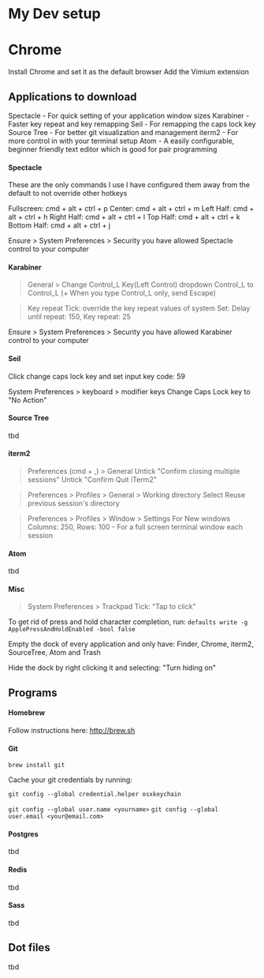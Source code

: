# My Dev setup

# Chrome
Install Chrome and set it as the default browser
Add the Vimium extension

## Applications to download
Spectacle - For quick setting of your application window sizes
Karabiner - Faster key repeat and key remapping
Seil - For remapping the caps lock key
Source Tree - For better git visualization and management
iterm2 - For more control in with your terminal setup
Atom - A easily configurable, beginner friendly text editor which is good for pair programming

#### Spectacle
These are the only commands I use
I have configured them away from the default to not override other hotkeys

Fullscreen: cmd + alt + ctrl + p
Center: cmd + alt + ctrl + m
Left Half: cmd + alt + ctrl + h
Right Half: cmd + alt + ctrl + l
Top Half: cmd + alt + ctrl + k
Bottom Half: cmd + alt + ctrl + j

Ensure > System Preferences > Security you have allowed Spectacle control to your computer

#### Karabiner

> General > Change Control_L Key(Left Control) dropdown
Control_L to Control_L (+ When you type Control_L only, send Escape)

> Key repeat
Tick: override the key repeat values of system
Set: Delay until repeat: 150, Key repeat: 25

Ensure > System Preferences > Security you have allowed Karabiner control to your computer

#### Seil

Click change caps lock key and set input key code: 59

System Preferences > keyboard > modifier keys
Change Caps Lock key to "No Action"

#### Source Tree

tbd

#### iterm2

> Preferences (cmd + ,) > General
Untick "Confirm closing multiple sessions"
Untick "Confirm Quit iTerm2"

> Preferences > Profiles > General > Working directory
Select Reuse previous session's directory

> Preferences > Profiles > Window > Settings For New windows
Columns: 250, Rows: 100 - For a full screen terminal window each session

#### Atom

tbd

#### Misc

> System Preferences > Trackpad
Tick: "Tap to click"

To get rid of press and hold character completion, run:
`defaults write -g ApplePressAndHoldEnabled -bool false`

Empty the dock of every application and only have:
Finder, Chrome, iterm2, SourceTree, Atom and Trash

Hide the dock by right clicking it and selecting:
"Turn hiding on"

## Programs

#### Homebrew

Follow instructions here: http://brew.sh

#### Git

`brew install git`

Cache your git credentials by running:

`git config --global credential.helper osxkeychain`

`git config --global user.name <yourname>`
`git config --global user.email <your@email.com>`

#### Postgres

tbd

#### Redis

tbd

#### Sass

tbd

## Dot files

tbd

